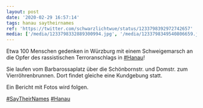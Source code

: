 ```yaml
---
layout: post
date: '2020-02-29 16:57:14'
tags: hanau saytheirnames
ref: 'https://twitter.com/schwarzlichtwue/status/1233798392972742657'
media: ['/media/1233798332889300994.jpg', '/media/1233798349540806659.jpg', '/media/1233798365198082051.jpg', '/media/1233798382830919682.jpg', '/media/1233811256492150786.jpg']
---
```

Etwa 100 Menschen gedenken in Würzburg mit einem Schweigemarsch an die Opfer des rassistischen Terroranschlags  in [#Hanau](/t/hanau)!



Sie laufen vom Barbarossaplatz über die Schönbornstr. und Domstr. zum Vierröhrenbrunnen. Dort findet gleiche eine Kundgebung statt. 

Ein Bericht mit Fotos wird folgen. 



[#SayTheirNames](/t/saytheirnames) [#Hanau](/t/hanau) 